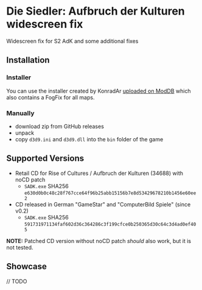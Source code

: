 # Die Siedler: Aufbruch der Kulturen widescreen fix
Widescreen fix for S2 AdK and some additional fixes

## Installation
### Installer

You can use the installer created by KonradAr [uploaded on ModDB](https://www.moddb.com/games/the-settlers-rise-of-cultures/downloads/widescreen-fix-sadk) which also contains a FogFix for all maps.

### Manually
- download zip from GitHub releases
- unpack
- copy `d3d9.ini` and `d3d9.dll` into the `bin` folder of the game

## Supported Versions

- Retail CD for Rise of Cultures / Aufbruch der Kulturen (34688) with noCD patch
    - `SADK.exe` SHA256 `e630d0b0c48c28f767cce64f96b25abb15156b7e8d53429678210b1456e60ee2`
- CD released in German "GameStar" and "ComputerBild Spiele" (since v0.2)
    - `SADK.exe` SHA256 `591731971134faf602d36c364286c3f199cfce0b250365d30c64c3d4ad0ef405`
    
**NOTE:** Patched CD version without noCD patch *should* also work, but it is not tested.

## Showcase
// TODO
